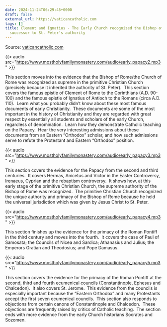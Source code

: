 ```yaml
---
date: 2024-11-24T06:29:45+0000
draft: false
external_url: https://vaticancatholic.com
tags: []
title: Clement and Ignatius - The Early Church recognized the Bishop of Rome as the
  successor to St. Peter's authority
---
```


Source: [vaticancatholic.com](https://vaticancatholic.com)

{{< audio src="https://www.mostholyfamilymonastery.com/audio/early_papacy2.mp3" >}}

<p>This section moves into the evidence that the Bishop of Rome/the Church of Rome was recognized as supreme in the primitive Christian Church (precisely because it inherited the authority of St. Peter).  This section covers the famous epistle of Clement of Rome to the Corinthians (A.D. 90-100) and the famous epistle of Ignatius of Antioch to the Romans (circa A.D. 110).  Learn what you probably didn’t know about these most famous documents of early Christianity.  These documents are some of the most important in the history of Christianity and they are regarded with great respect by essentially all students and scholars of the early Church, regardless of denomination.  Learn how they demonstrate Catholic teaching on the Papacy.  Hear the very interesting admissions about these documents from an Eastern “Orthodox” scholar, and how such admissions serve to refute the Protestant and Eastern “Orthodox” position.</p>

{{< audio src="https://www.mostholyfamilymonastery.com/audio/early_papacy3.mp3" >}}

<p>This section covers the evidence for the Papacy from the second and third centuries.  It covers Hermas, Anicetus and Victor in the Easter Controversy, Irenaeus, Cyprian and the rebaptism controversy.  It shows how, at this early stage of the primitive Christian Church, the supreme authority of the Bishop of Rome was recognized.  The primitive Christian Church recognized the unique authority and primacy of the Bishop of Rome because he held the universal jurisdiction which was given by Jesus Christ to St. Peter.</p>

{{< audio src="https://www.mostholyfamilymonastery.com/audio/early_papacy4.mp3" >}}

<p>This section finishes up the evidence for the primacy of the Roman Pontiff in the third century and moves into the fourth.  It covers the case of Paul of Samosata; the Councils of Nicea and Sardica; Athanasius and Julius; the Emperors Gratian and Theodosius; and Pope Damasus.</p>

{{< audio src="https://www.mostholyfamilymonastery.com/audio/early_papacy5.mp3" >}}

<p>This section covers the evidence for the primacy of the Roman Pontiff at the second, third and fourth ecumenical councils (Constantinople, Ephesus and Chalcedon).  It also covers St. Jerome.  This evidence from the councils is especially important because the “Eastern Orthodox” and many Protestants accept the first seven ecumenical councils.  This section also responds to objections from certain canons of Constantinople and Chalcedon.  These objections are frequently raised by critics of Catholic teaching.  The section ends with more evidence from the early Church historians Socrates and Sozomen.</p>

